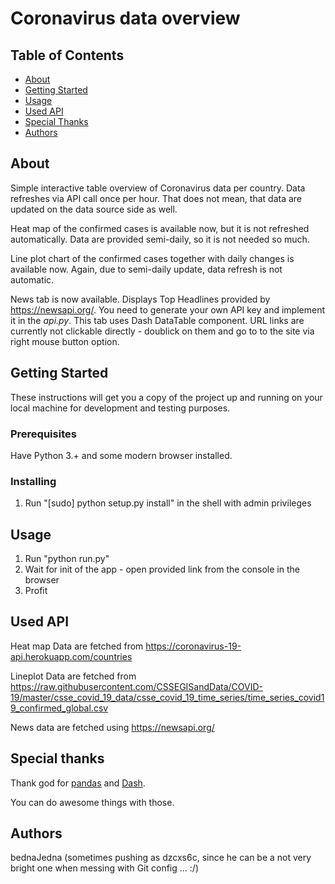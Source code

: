 # Coronavirus data overview

## Table of Contents

- [About](#about)
- [Getting Started](#getting_started)
- [Usage](#usage)
- [Used API](#api)
- [Special Thanks](#thanks)
- [Authors](#authors)

## About <a name = "about"></a>

Simple interactive table overview of Coronavirus data per country. Data refreshes via API call once per hour. That does not mean, that data are updated on the data source side as well.

Heat map of the confirmed cases is available now, but it is not refreshed automatically. Data are provided semi-daily, so it is not needed so much.

Line plot chart of the confirmed cases together with daily changes is available now. Again, due to semi-daily update, data refresh is not automatic.

News tab is now available. Displays Top Headlines provided by https://newsapi.org/. You need to generate your own API key and implement it in the _api.py_. This tab uses Dash DataTable component. URL links are currently not clickable directly - doublick on them and go to to the site via right mouse button option.

## Getting Started <a name = "getting_started"></a>

These instructions will get you a copy of the project up and running on your local machine for development and testing purposes.

### Prerequisites

Have Python 3.+ and some modern browser installed.

### Installing

1. Run "[sudo] python setup.py install" in the shell with admin privileges

## Usage <a name = "usage"></a>

1. Run "python run.py"
2. Wait for init of the app - open provided link from the console in the browser
3. Profit

## Used API <a name = "api"></a>

Heat map Data are fetched from https://coronavirus-19-api.herokuapp.com/countries

Lineplot Data are fetched from https://raw.githubusercontent.com/CSSEGISandData/COVID-19/master/csse_covid_19_data/csse_covid_19_time_series/time_series_covid19_confirmed_global.csv

News data are fetched using https://newsapi.org/

## Special thanks <a name = "thanks"></a>

Thank god for <a href="https://pandas.pydata.org/" target="_blank">pandas</a> and <a href="https://dash.plotly.com/" target="_blank">Dash</a>.

You can do awesome things with those.

## Authors <a name="authors"></a>

bednaJedna (sometimes pushing as dzcxs6c, since he can be a not very bright one when messing with Git config ... :/)
